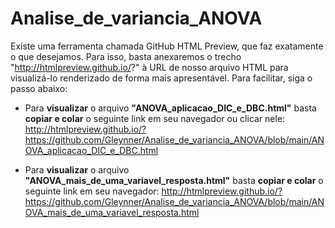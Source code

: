 # Analise_de_variancia_ANOVA



Existe uma ferramenta chamada GitHub HTML Preview, que faz exatamente o que desejamos. Para isso, basta anexaremos o trecho "http://htmlpreview.github.io/?" à URL de nosso arquivo HTML para visualizá-lo renderizado de forma mais apresentável. Para facilitar, siga o passo abaixo:

- Para **visualizar** o arquivo **"ANOVA_aplicacao_DIC_e_DBC.html"** basta **copiar e colar** o seguinte link em seu navegador ou clicar nele: http://htmlpreview.github.io/?https://github.com/Gleynner/Analise_de_variancia_ANOVA/blob/main/ANOVA_aplicacao_DIC_e_DBC.html

- Para **visualizar** o arquivo **"ANOVA_mais_de_uma_variavel_resposta.html"** basta **copiar e colar** o seguinte link em seu navegador: http://htmlpreview.github.io/?https://github.com/Gleynner/Analise_de_variancia_ANOVA/blob/main/ANOVA_mais_de_uma_variavel_resposta.html
